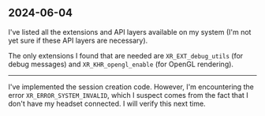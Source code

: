 ## 2024-06-04

I've listed all the extensions and API layers available on my system (I'm not yet sure if these API layers are necessary).

The only extensions I found that are needed are `XR_EXT_debug_utils` (for debug messages) and `XR_KHR_opengl_enable` (for OpenGL rendering).

---

I've implemented the session creation code. However, I'm encountering the error `XR_ERROR_SYSTEM_INVALID`, which I suspect comes from the fact that I don't have my headset connected. I will verify this next time.
